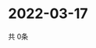 # 2022-03-17
  共 0条

  <!-- BEGIN -->
  <!-- 最后更新时间Thu Mar 17 2022 09:04:28 GMT+0000 (Coordinated Universal Time) -->
  
  <!-- END -->
  
  